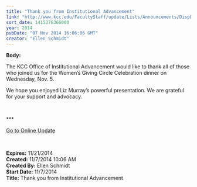 ```yaml
---
title: "Thank you from Institutional Advancement"
link: "http://www.kcc.edu/FacultyStaff/update/Lists/Announcements/DispForm.aspx?ID=1717"
sort_date: 1415376366000
year: 2014
pubDate: "07 Nov 2014 16:06:06 GMT"
creator: "Ellen Schmidt"
---
```


<div><b>Body:</b> <div class="ExternalClassBD1D96DF78864A87B0FDE7683CFBAE41"><p>​The KCC Office of Institutional Advancement would like to thank all of those who joined us for the Women’s Giving Circle Celebration dinner on Wednesday, Nov. 5. </p>
<p>We hope you enjoyed Liz Murray’s powerful presentation. We are grateful for your support and advocacy. <br /></p>
<p> </p>
<p>***</p>
<p><a href="/update">Go to Online Update</a></p>
<p> </p></div></div>
<div><b>Expires:</b> 11/21/2014</div>
<div><b>Created:</b> 11/7/2014 10:06 AM</div>
<div><b>Created By:</b> Ellen Schmidt</div>
<div><b>Start Date:</b> 11/7/2014</div>
<div><b>Title:</b> Thank you from Institutional Advancement</div>

